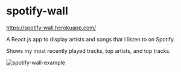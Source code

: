 # spotify-wall

https://spotify-wall.herokuapp.com/

A React.js app to display artists and songs that I listen to on Spotify.

Shows my most recently played tracks, top artists, and top tracks.

![spotify-wall-example](./readmeAssets/spotify-wall-example.png "screen shot")
